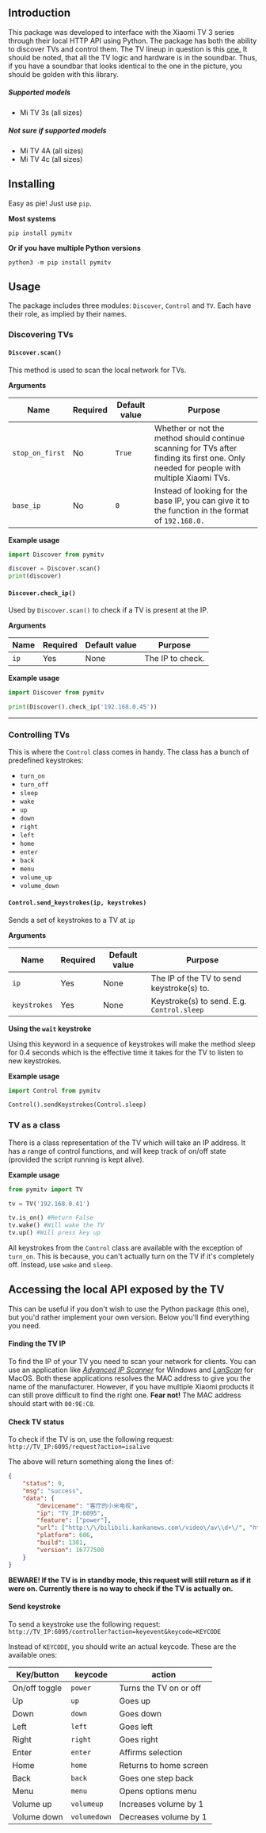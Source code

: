 ## Introduction
This package was developed to interface with the Xiaomi TV 3 series through their local HTTP API using Python. The package has both the ability to discover TVs and control them. The TV lineup in question is this [one.](http://www.mi.com/en/mitv3s/65/) It should be noted, that all the TV logic and hardware is in the soundbar. Thus, if you have a soundbar that looks identical to the one in the picture, you should be golden with this library.

##### Supported models
- Mi TV 3s (all sizes)

##### Not sure if supported models
- Mi TV 4A (all sizes)
- Mi TV 4c (all sizes)

## Installing
Easy as pie! Just use `pip`.

**Most systems**
```
pip install pymitv
```

**Or if you have multiple Python versions**
```
python3 -m pip install pymitv
```

## Usage
The package includes three modules: `Discover`, `Control` and `TV`. Each have their role, as implied by their names.

### Discovering TVs
#### `Discover.scan()`
This method is used to scan the local network for TVs.

**Arguments**

| Name | Required | Default value | Purpose |
| --- | --- | --- | --- |
| `stop_on_first` | No | `True` | Whether or not the method should continue scanning for TVs after finding its first one. Only needed for people with multiple Xiaomi TVs. |
| `base_ip` | No | `0` | Instead of looking for the base IP, you can give it to the function in the format of `192.168.0.` |

**Example usage**

```python
import Discover from pymitv

discover = Discover.scan()
print(discover)
```

#### `Discover.check_ip()`
Used by `Discover.scan()` to check if a TV is present at the IP.

**Arguments**

| Name              | Required | Default value | Purpose                                                     |
|-------------------|----------|---------------|-------------------------------------------------------------|
| `ip`              | Yes      | None          | The IP to check.                                            |

**Example usage**

```python
import Discover from pymitv

print(Discover().check_ip('192.168.0.45'))
```

___

### Controlling TVs
This is where the `Control` class comes in handy. The class has a bunch of predefined keystrokes:
- `turn_on`
- `turn_off`
- `sleep`
- `wake`
- `up`
- `down`
- `right`
- `left`
- `home`
- `enter`
- `back`
- `menu`
- `volume_up`
- `volume_down`

#### `Control.send_keystrokes(ip, keystrokes)`
Sends a set of keystrokes to a TV at `ip`

**Arguments**

| Name              | Required | Default value | Purpose                                                     |
|-------------------|----------|---------------|-------------------------------------------------------------|
| `ip`              | Yes      | None          | The IP of the TV to send keystroke(s) to.                   |
| `keystrokes`      | Yes      | None          | Keystroke(s) to send. E.g. `Control.sleep`                  |

**Using the `wait` keystroke**

Using this keyword in a sequence of keystrokes will make the method sleep for 0.4 seconds which is the effective time it takes for the TV to listen to new keystrokes.

**Example usage**

```python
import Control from pymitv

Control().sendKeystrokes(Control.sleep)
```

### TV as a class
There is a class representation of the TV which will take an IP address. It has a range of control functions, and will keep track of on/off state (provided the script running is kept alive).

**Example usage**

```python
from pymitv import TV

tv = TV('192.168.0.41')

tv.is_on() #Return False
tv.wake() #Will wake the TV
tv.up() #Will press key up
```

All keystrokes from the `Control` class are available with the exception of `turn_on`. This is because, you can't actually turn on the TV if it's completely off. Instead, use `wake` and `sleep`.

## Accessing the local API exposed by the TV
This can be useful if you don't wish to use the Python package (this one), but you'd rather implement your own version. Below you'll find everything you need.

#### Finding the TV IP
To find the IP of your TV you need to scan your network for clients. You can use an application like [*Advanced IP Scanner*](http://www.advanced-ip-scanner.com/) for Windows and [*LanScan*](https://itunes.apple.com/us/app/lanscan/id472226235?mt=12) for MacOS. Both these applications resolves the MAC address to give you the name of the manufacturer. However, if you have multiple Xiaomi products it can still prove difficult to find the right one. **Fear not!** The MAC address should start with `00:9E:C8`.

#### Check TV status
To check if the TV is on, use the following request:
`http://TV_IP:6095/request?action=isalive`

The above will return something along the lines of:
```json
{
	"status": 0,
	"msg": "success",
	"data": {
		"devicename": "客厅的小米电视",
		"ip": "TV_IP:6095",
		"feature": ["power"],
		"url": ["http:\/\/bilibili.kankanews.com\/video\/av\\d+\/", "http:\/\/www.bilibili.tv\/video\/av\\d+\/"],
		"platform": 606,
		"build": 1381,
		"version": 16777500
	}
}
```

**BEWARE! If the TV is in standby mode, this request will still return as if it were on. Currently there is no way to check if the TV is actually on.**

#### Send keystroke
To send a keystroke use the following request:
`http://TV_IP:6095/controller?action=keyevent&keycode=KEYCODE`

Instead of `KEYCODE`, you should write an actual keycode. These are the available ones:

| Key/button | keycode | action |
| --- | --- | --- |
| On/off toggle | `power` | Turns the TV on or off |
| Up | `up` | Goes up |
| Down | `down` | Goes down |
| Left | `left` | Goes left |
| Right | `right` | Goes right |
| Enter | `enter` | Affirms selection |
| Home | `home` | Returns to home screen |
| Back | `back` | Goes one step back |
| Menu | `menu` | Opens options menu |
| Volume up | `volumeup` | Increases volume by 1 |
| Volume down | `volumedown` | Decreases volume by 1 |
